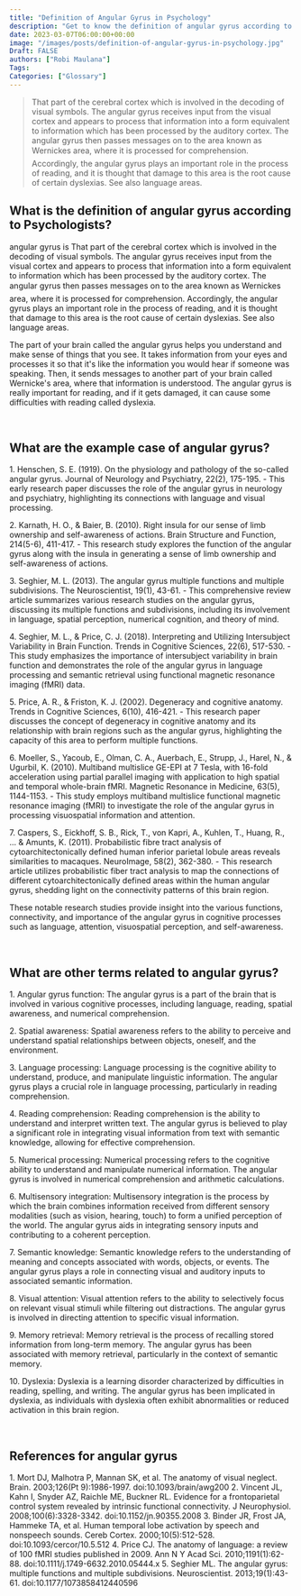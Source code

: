 ```yaml
---
title: "Definition of Angular Gyrus in Psychology"
description: "Get to know the definition of angular gyrus according to psychologists."
date: 2023-03-07T06:00:00+00:00
image: "/images/posts/definition-of-angular-gyrus-in-psychology.jpg"
Draft: FALSE
authors: ["Robi Maulana"]
Tags: 
Categories: ["Glossary"]
---
```






> That part of the cerebral cortex which is involved in the decoding of visual symbols. The angular gyrus receives input from the visual cortex and appears to process that information into a form equivalent to information which has been processed by the auditory cortex. The angular gyrus then passes messages on to the area known as Wernickes area, where it is processed for comprehension. Accordingly, the angular gyrus plays an important role in the process of reading, and it is thought that damage to this area is the root cause of certain dyslexias. See also language areas.

## What is the definition of angular gyrus according to Psychologists?

angular gyrus is That part of the cerebral cortex which is involved in the decoding of visual symbols. The angular gyrus receives input from the visual cortex and appears to process that information into a form equivalent to information which has been processed by the auditory cortex. The angular gyrus then passes messages on to the area known as Wernickes area, where it is processed for comprehension. Accordingly, the angular gyrus plays an important role in the process of reading, and it is thought that damage to this area is the root cause of certain dyslexias. See also language areas.

The part of your brain called the angular gyrus helps you understand and make sense of things that you see. It takes information from your eyes and processes it so that it's like the information you would hear if someone was speaking. Then, it sends messages to another part of your brain called Wernicke's area, where that information is understood. The angular gyrus is really important for reading, and if it gets damaged, it can cause some difficulties with reading called dyslexia.

 

## What are the example case of angular gyrus?

1\. Henschen, S. E. (1919). On the physiology and pathology of the so-called angular gyrus. Journal of Neurology and Psychiatry, 22(2), 175-195. - This early research paper discusses the role of the angular gyrus in neurology and psychiatry, highlighting its connections with language and visual processing.

2\. Karnath, H. O., & Baier, B. (2010). Right insula for our sense of limb ownership and self-awareness of actions. Brain Structure and Function, 214(5-6), 411-417. - This research study explores the function of the angular gyrus along with the insula in generating a sense of limb ownership and self-awareness of actions.

3\. Seghier, M. L. (2013). The angular gyrus multiple functions and multiple subdivisions. The Neuroscientist, 19(1), 43-61. - This comprehensive review article summarizes various research studies on the angular gyrus, discussing its multiple functions and subdivisions, including its involvement in language, spatial perception, numerical cognition, and theory of mind.

4\. Seghier, M. L., & Price, C. J. (2018). Interpreting and Utilizing Intersubject Variability in Brain Function. Trends in Cognitive Sciences, 22(6), 517-530. - This study emphasizes the importance of intersubject variability in brain function and demonstrates the role of the angular gyrus in language processing and semantic retrieval using functional magnetic resonance imaging (fMRI) data.

5\. Price, A. R., & Friston, K. J. (2002). Degeneracy and cognitive anatomy. Trends in Cognitive Sciences, 6(10), 416-421. - This research paper discusses the concept of degeneracy in cognitive anatomy and its relationship with brain regions such as the angular gyrus, highlighting the capacity of this area to perform multiple functions.

6\. Moeller, S., Yacoub, E., Olman, C. A., Auerbach, E., Strupp, J., Harel, N., & Ugurbil, K. (2010). Multiband multislice GE-EPI at 7 Tesla, with 16-fold acceleration using partial parallel imaging with application to high spatial and temporal whole-brain fMRI. Magnetic Resonance in Medicine, 63(5), 1144-1153. - This study employs multiband multislice functional magnetic resonance imaging (fMRI) to investigate the role of the angular gyrus in processing visuospatial information and attention.

7\. Caspers, S., Eickhoff, S. B., Rick, T., von Kapri, A., Kuhlen, T., Huang, R., ... & Amunts, K. (2011). Probabilistic fibre tract analysis of cytoarchitectonically defined human inferior parietal lobule areas reveals similarities to macaques. NeuroImage, 58(2), 362-380. - This research article utilizes probabilistic fiber tract analysis to map the connections of different cytoarchitectonically defined areas within the human angular gyrus, shedding light on the connectivity patterns of this brain region.

These notable research studies provide insight into the various functions, connectivity, and importance of the angular gyrus in cognitive processes such as language, attention, visuospatial perception, and self-awareness.

 

## What are other terms related to angular gyrus?

1\. Angular gyrus function: The angular gyrus is a part of the brain that is involved in various cognitive processes, including language, reading, spatial awareness, and numerical comprehension.

2\. Spatial awareness: Spatial awareness refers to the ability to perceive and understand spatial relationships between objects, oneself, and the environment.

3\. Language processing: Language processing is the cognitive ability to understand, produce, and manipulate linguistic information. The angular gyrus plays a crucial role in language processing, particularly in reading comprehension.

4\. Reading comprehension: Reading comprehension is the ability to understand and interpret written text. The angular gyrus is believed to play a significant role in integrating visual information from text with semantic knowledge, allowing for effective comprehension.

5\. Numerical processing: Numerical processing refers to the cognitive ability to understand and manipulate numerical information. The angular gyrus is involved in numerical comprehension and arithmetic calculations.

6\. Multisensory integration: Multisensory integration is the process by which the brain combines information received from different sensory modalities (such as vision, hearing, touch) to form a unified perception of the world. The angular gyrus aids in integrating sensory inputs and contributing to a coherent perception.

7\. Semantic knowledge: Semantic knowledge refers to the understanding of meaning and concepts associated with words, objects, or events. The angular gyrus plays a role in connecting visual and auditory inputs to associated semantic information.

8\. Visual attention: Visual attention refers to the ability to selectively focus on relevant visual stimuli while filtering out distractions. The angular gyrus is involved in directing attention to specific visual information.

9\. Memory retrieval: Memory retrieval is the process of recalling stored information from long-term memory. The angular gyrus has been associated with memory retrieval, particularly in the context of semantic memory.

10\. Dyslexia: Dyslexia is a learning disorder characterized by difficulties in reading, spelling, and writing. The angular gyrus has been implicated in dyslexia, as individuals with dyslexia often exhibit abnormalities or reduced activation in this brain region.

 

## References for angular gyrus

1\. Mort DJ, Malhotra P, Mannan SK, et al. The anatomy of visual neglect. Brain. 2003;126(Pt 9):1986-1997. doi:10.1093/brain/awg200 2. Vincent JL, Kahn I, Snyder AZ, Raichle ME, Buckner RL. Evidence for a frontoparietal control system revealed by intrinsic functional connectivity. J Neurophysiol. 2008;100(6):3328-3342. doi:10.1152/jn.90355.2008 3. Binder JR, Frost JA, Hammeke TA, et al. Human temporal lobe activation by speech and nonspeech sounds. Cereb Cortex. 2000;10(5):512-528. doi:10.1093/cercor/10.5.512 4. Price CJ. The anatomy of language: a review of 100 fMRI studies published in 2009. Ann N Y Acad Sci. 2010;1191(1):62-88. doi:10.1111/j.1749-6632.2010.05444.x 5. Seghier ML. The angular gyrus: multiple functions and multiple subdivisions. Neuroscientist. 2013;19(1):43-61. doi:10.1177/1073858412440596
